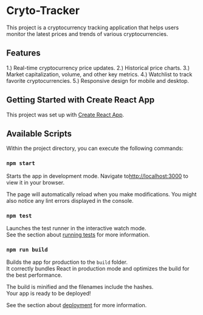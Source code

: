 ﻿# Cryto-Tracker
 This project is a cryptocurrency tracking application that helps users monitor the latest prices and trends of various cryptocurrencies.
## Features 
1.) Real-time cryptocurrency price updates.
2.) Historical price charts.
3.) Market capitalization, volume, and other key metrics.
4.) Watchlist to track favorite cryptocurrencies.
5.) Responsive design for mobile and desktop.

## Getting Started with Create React App

This project was set up with [Create React App](https://github.com/facebook/create-react-app).

## Available Scripts

Within the project directory, you can execute the following commands:

### `npm start`

Starts the app in development mode.
Navigate to[http://localhost:3000](http://localhost:3000) to view it in your browser.

The page will automatically reload when you make modifications.
You might also notice any lint errors displayed in the console.

### `npm test`

Launches the test runner in the interactive watch mode.\
See the section about [running tests](https://facebook.github.io/create-react-app/docs/running-tests) for more information.

### `npm run build`

Builds the app for production to the `build` folder.\
It correctly bundles React in production mode and optimizes the build for the best performance.

The build is minified and the filenames include the hashes.\
Your app is ready to be deployed!

See the section about [deployment](https://facebook.github.io/create-react-app/docs/deployment) for more information.

 

